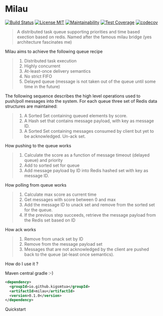 # Milau
[![Build Status](https://travis-ci.org/kigsmtua/milau.svg?branch=master)](https://travis-ci.org/kigsmtua/milau) [![License MIT](https://img.shields.io/github/license/mashape/apistatus.svg)](https://github.com/kigsmtua/milau/blob/master/LICENSE) [![Maintainability](https://api.codeclimate.com/v1/badges/c092be6110abdbb2857d/maintainability)](https://codeclimate.com/github/kigsmtua/milau/maintainability) [![Test Coverage](https://api.codeclimate.com/v1/badges/c092be6110abdbb2857d/test_coverage)](https://codeclimate.com/github/kigsmtua/milau/test_coverage)
[![codecov](https://codecov.io/gh/kigsmtua/milau/branch/master/graph/badge.svg)](https://codecov.io/gh/kigsmtua/milau)


> A distributed task queue supporting priorities and time based exection based on redis. Named after the famous milau bridge (yes architecture fascinates me)

Milau aims to achieve the following queue recipe
> 1. Distributed task execution
> 2. Highly concurrent
> 3. At-least-once delivery semantics
> 4. No strict FIFO
> 5. Delayed queue (message is not taken out of the queue until some time in the future)

The following sequence describes the high level operations used to push/poll messages into the system.
For each queue three set of Redis data structures are maintained:

> 1. A Sorted Set containing queued elements by score.
> 2. A Hash set that contains message payload, with key as message ID.
> 3. A Sorted Set containing messages consumed by client but yet to be acknowledged. Un-ack set.

How pushing to the queue works
> 1. Calculate the score as a function of message timeout (delayed queue) and priority
> 2. Add to sorted set for queue
> 3. Add message payload by ID into Redis hashed set with key as message ID.

How polling from queue works
> 1. Calculate max score as current time
> 2. Get messages with score between 0 and max
> 3. Add the message ID to unack set and remove from the sorted set for the queue.
> 4. If the previous step succeeds, retrieve the message payload from the Redis set based on ID

How ack works
> 1. Remove from unack set by ID
> 2. Remove from the message payload set
> 3. Messages that are not acknowledged by the client are pushed back to the queue (at-least once semantics).

How do I use it ?

Maven central gradle :-)

```xml
<dependency>
  <groupId>io.github.kigsmtua</groupId>
  <artifactId>milau</artifactId>
  <version>0.1.0</version>
</dependency>
```

Quickstart

```java


```

